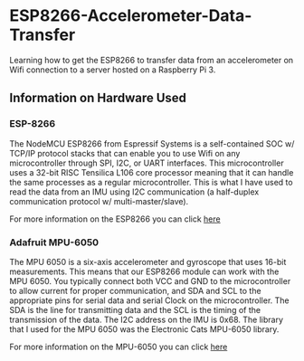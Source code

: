 # ESP8266-Accelerometer-Data-Transfer
Learning how to get the ESP8266 to transfer data from an accelerometer on Wifi connection to a server hosted on a Raspberry Pi 3.

## Information on Hardware Used

### ESP-8266

The NodeMCU ESP8266 from Espressif Systems is a self-contained SOC w/ TCP/IP protocol stacks that can enable you to use Wifi on any microcontroller through SPI, I2C, or UART interfaces. This microcontroller uses a 32-bit RISC Tensilica L106 core processor meaning that it can handle the same processes as a regular microcontroller. This is what I have used to read the data from an IMU using I2C communication (a half-duplex communication protocol w/ multi-master/slave).

For more information on the ESP8266 you can click [here](https://www.taydaelectronics.com/datasheets/files/A-2194.pdf)

### Adafruit MPU-6050

The MPU 6050 is a six-axis accelerometer and gyroscope that uses 16-bit measurements. This means that our ESP8266 module can work with the MPU 6050. You typically connect both VCC and GND to the microcontroller to allow current for proper communication, and SDA and SCL to the appropriate pins for serial data and serial Clock on the microcontroller. The SDA is the line for transmitting data and the SCL is the timing of the transmission of the data. The I2C address on the IMU is 0x68. The library that I used for the MPU 6050 was the Electronic Cats MPU-6050 library.

For more information on the MPU-6050 you can click [here](https://invensense.tdk.com/wp-content/uploads/2015/02/MPU-6000-Datasheet1.pdf)
